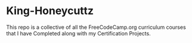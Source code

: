# King-Honeycuttz
This repo is a collective of all the FreeCodeCamp.org curriculum courses that I have Completed along with my Certification Projects.
